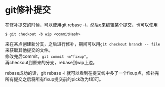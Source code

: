 # git修补提交
在修补提交的时候，可以使用git rebase -i，然后e来编辑某个提交，也可以使用
```
$ git checkout -b wip <commitHash>
```
来在某点创建新分支，之后进行修补，期间可以用``git checkout branch -- file``来获取其他提交的文件。  
修改完后commit，``git commit -m"fixup"``。  
再checkout到原来的分支，rebase到wip上边。

rebase成功的话，git rebase -i 就可以看到在提交线中多了一个fixup点，修补完所有提交之后将所有fixup提交前的pick改为f即可。